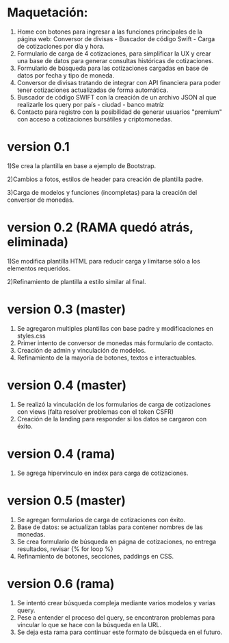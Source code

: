 # Maquetación:

1) Home con botones para ingresar a las funciones principales de la página web: Conversor de divisas - Buscador de código Swift - Carga de cotizaciones por día y hora.
2) Formulario de carga de 4 cotizaciones, para simplificar la UX y crear una base de datos para generar consultas históricas de cotizaciones.
3) Formulario de búsqueda para las cotizaciones cargadas en base de datos por fecha y tipo de moneda.
4) Conversor de divisas tratando de integrar con API financiera para poder tener cotizaciones actualizadas de forma automática.
5) Buscador de código SWIFT con la creación de un archivo JSON al que realizarle los query por país - ciudad - banco matríz
6) Contacto para registro con la posibilidad de generar usuarios "premium" con acceso a cotizaciones bursátiles y criptomonedas.

# version 0.1
1)Se crea la plantilla en base a ejemplo de Bootstrap.

2)Cambios a fotos, estilos de header para creación de plantilla padre.

3)Carga de modelos y funciones (incompletas) para la creación del conversor de monedas.

# version 0.2 (RAMA quedó atrás, eliminada)
1)Se modifica plantilla HTML para reducir carga y limitarse sólo a los elementos requeridos.

2)Refinamiento de plantilla a estilo similar al final.

# version 0.3 (master)
1) Se agregaron multiples plantillas con base padre y modificaciones en styles.css
2) Primer intento de conversor de monedas más formulario de contacto.
3) Creación de admin y vinculación de modelos.
4) Refinamiento de la mayoría de botones, textos e interactuables.

# version 0.4 (master)
1) Se realizó la vinculación de los formularios de carga de cotizaciones con views (falta resolver problemas con el token CSFR)
2) Creación de la landing para responder si los datos se cargaron con éxito.

# version 0.4 (rama)
1) Se agrega hipervínculo en index para carga de cotizaciones.

# version 0.5 (master)
1) Se agregan formularios de carga de cotizaciones con éxito.
2) Base de datos: se actualizan tablas para contener nombres de las monedas.
3) Se crea formulario de búsqueda en págna de cotizaciones, no entrega resultados, revisar {% for loop %}
4) Refinamiento de botones, secciones, paddings en CSS.

# version 0.6 (rama)
1) Se intentó crear búsqueda compleja mediante varios modelos y varias query.
2) Pese a entender el proceso del query, se encontraron problemas para vincular lo que se hace con la búsqueda en la URL.
3) Se deja esta rama para continuar este formato de búsqueda en el futuro.
